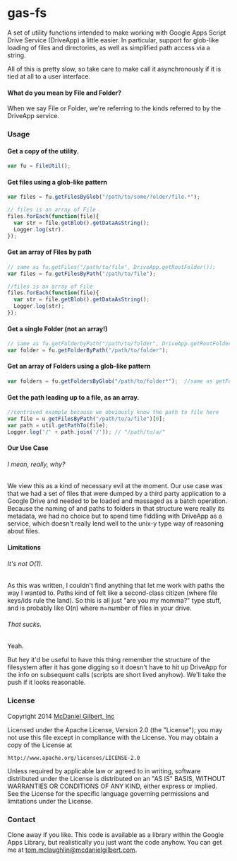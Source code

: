 gas-fs
======

A set of utility functions intended to make working with Google Apps Script
Drive Service (DriveApp)  a little easier.  In particular, support for glob-like
loading of files and directories, as well as simplified path access via a string.

All of this is pretty slow, so take care to make call it asynchronously if it is
tied at all to a user interface.


#### What do you mean by File and Folder?
When we say File or Folder, we're referring to the kinds referred to by the DriveApp service.

### Usage
#### Get a copy of the utility.
```javascript
var fu = FileUtil();
```

#### Get files using a glob-like pattern
```javascript
var files = fu.getFilesByGlob("/path/to/some/?older/file.*");

// files is an array of File
files.forEach(function(file){
  var str = file.getBlob().getDataAsString(); 
  Logger.log(str).
});

```

#### Get an array of Files by path
```javascript
// same as fu.getFiles("/path/to/file", DriveApp.getRootFolder());
var files = fu.getFilesByPath("/path/to/file");  

//files is an array of File
files.forEach(function(file){
  var str = file.getBlob().getDataAsString(); 
  Logger.log(str);
});
```

#### Get a single Folder (not an array!)
```javascript
// same as fu.getFolderbyPath("/path/to/folder", DriveApp.getRootFolder());
var folder = fu.getFolderByPath("/path/to/folder");  
```

#### Get an array of Folders using a glob-like pattern
```javascript
var folders = fu.getFoldersByGlob("/path/to/folder*");  //same as getFoldersByGlob("/path/to/folder*", DriveApp.getRootFolder()); 
```

#### Get the path leading up to a file, as an array.
```javascript
//contrived example because we obviously know the path to file here
var file = u.getFilesByPath("/path/to/a/file")[0];
var path = util.getPathTo(file);
Logger.log('/' + path.join('/')); // "/path/to/a/"

```

#### Our Use Case
###### I mean, really, why?
We view this as a kind of necessary evil at the moment.  Our use case was that we had a set of files that were dumped by a third party application to a Google Drive and needed to be loaded and massaged as a batch operation.  Because the naming of and paths to folders in that structure were really its metadata, we had no choice but to spend time fiddling with DriveApp as a service, which doesn't really lend well to the unix-y type way of reasoning about files.

#### Limitations
###### It's not O(1).
As this was written, I couldn't find anything that let me work with paths the way I wanted to.  Paths kind of felt like a second-class citizen (where file keys/ids rule the land).  So this is all just "are you my momma?" type stuff, and is probably like O(n) where n=number of files in your drive.  

###### That sucks.
Yeah.

But hey it'd be useful to have this thing remember the structure of the filesystem after it has gone digging so it doesn't have to hit up DriveApp for the info on subsequent calls (scripts are short lived anyhow).  We'll take the push if it looks reasonable.

### License
Copyright 2014 [McDaniel Gilbert, Inc](http://mcdanielgilbert.com)

Licensed under the Apache License, Version 2.0 (the "License");
you may not use this file except in compliance with the License.
You may obtain a copy of the License at

    http://www.apache.org/licenses/LICENSE-2.0

Unless required by applicable law or agreed to in writing, software
distributed under the License is distributed on an "AS IS" BASIS,
WITHOUT WARRANTIES OR CONDITIONS OF ANY KIND, either express or implied.
See the License for the specific language governing permissions and
limitations under the License.

### Contact
Clone away if you like.  This code is available as a library within the Google Apps Library, but realistically you just want the code anyhow.  You can get me at [tom.mclaughlin@mcdanielgilbert.com](tom.mclaughlin@mcdanielgilbert.com).
